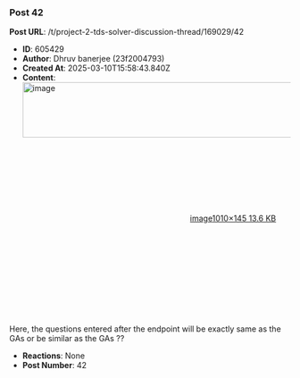 ### Post 42
**Post URL**: /t/project-2-tds-solver-discussion-thread/169029/42
- **ID**: 605429
- **Author**: Dhruv banerjee (23f2004793)
- **Created At**: 2025-03-10T15:58:43.840Z
- **Content**:  
  <div class="lightbox-wrapper"><a class="lightbox" href="https://europe1.discourse-cdn.com/flex013/uploads/iitm/original/3X/0/c/0c0b37f42517eff1cd792108a3bd72b7ce89393c.png" data-download-href="/uploads/short-url/1IxLrSUpzfsKi7imUdGbTGb2tOc.png?dl=1" title="image" rel="noopener nofollow ugc"><img src="https://europe1.discourse-cdn.com/flex013/uploads/iitm/original/3X/0/c/0c0b37f42517eff1cd792108a3bd72b7ce89393c.png" alt="image" data-base62-sha1="1IxLrSUpzfsKi7imUdGbTGb2tOc" width="690" height="99" data-dominant-color="354046"><div class="meta"><svg class="fa d-icon d-icon-far-image svg-icon" aria-hidden="true"><use href="#far-image"></use></svg><span class="filename">image</span><span class="informations">1010×145 13.6 KB</span><svg class="fa d-icon d-icon-discourse-expand svg-icon" aria-hidden="true"><use href="#discourse-expand"></use></svg></div></a></div><br>
Here, the questions entered after the endpoint will be exactly same as the GAs or be similar as the GAs ??
- **Reactions**: None
- **Post Number**: 42

